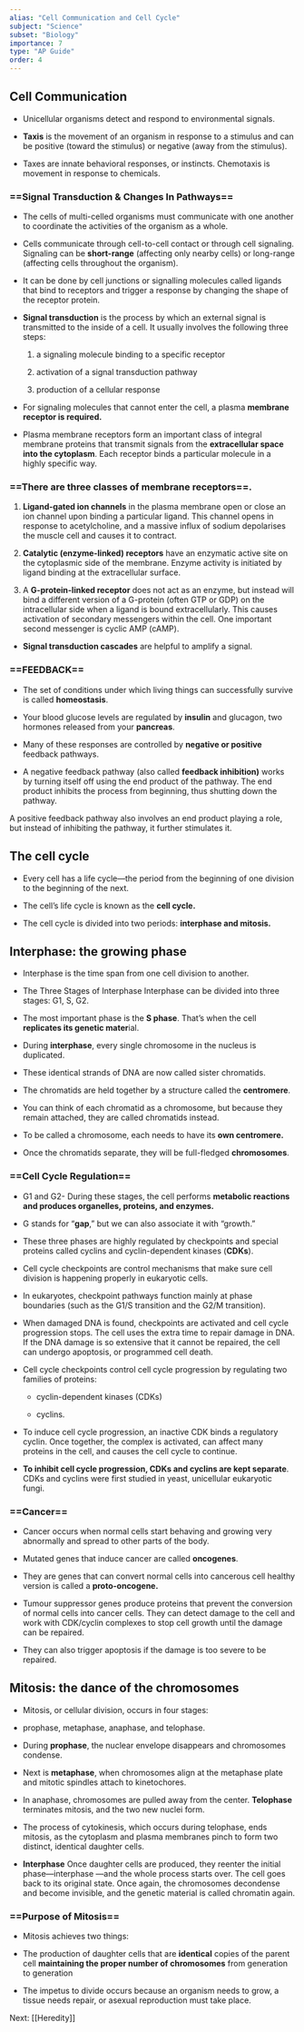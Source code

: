 ```yaml
---
alias: "Cell Communication and Cell Cycle"
subject: "Science"
subset: "Biology"
importance: 7
type: "AP Guide"
order: 4
---
```


## Cell Communication

- Unicellular organisms detect and respond to environmental signals.
    
- **Taxis** is the movement of an organism in response to a stimulus and can be positive (toward the stimulus) or negative (away from the stimulus).
    
- Taxes are innate behavioral responses, or instincts. Chemotaxis is movement in response to chemicals.
    

### ==Signal Transduction & Changes In Pathways==

- The cells of multi-celled organisms must communicate with one another to coordinate the activities of the organism as a whole.
    
- Cells communicate through cell-to-cell contact or through cell signaling. Signaling can be **short-range** (affecting only nearby cells) or long-range (affecting cells throughout the organism).
    
- It can be done by cell junctions or signalling molecules called ligands that bind to receptors and trigger a response by changing the shape of the receptor protein.
    
- **Signal transduction** is the process by which an external signal is transmitted to the inside of a cell. It usually involves the following three steps:
    
    1. a signaling molecule binding to a specific receptor
        
    2. activation of a signal transduction pathway
        
    3. production of a cellular response
        
- For signaling molecules that cannot enter the cell, a plasma **membrane receptor is required.**
    
- Plasma membrane receptors form an important class of integral membrane proteins that transmit signals from the **extracellular space into the cytoplasm**. Each receptor binds a particular molecule in a highly specific way.
    

### ==There are three classes of membrane receptors==.

1. **Ligand-gated ion channels** in the plasma membrane open or close an ion channel upon binding a particular ligand. This channel opens in response to acetylcholine, and a massive influx of sodium depolarises the muscle cell and causes it to contract.
    
2. **Catalytic (enzyme-linked) receptors** have an enzymatic active site on the cytoplasmic side of the membrane. Enzyme activity is initiated by ligand binding at the extracellular surface.
    
3. A **G-protein-linked receptor** does not act as an enzyme, but instead will bind a different version of a G-protein (often GTP or GDP) on the intracellular side when a ligand is bound extracellularly. This causes activation of secondary messengers within the cell. One important second messenger is cyclic AMP (cAMP).
    

- **Signal transduction cascades** are helpful to amplify a signal.
    

### ==FEEDBACK==

- The set of conditions under which living things can successfully survive is called **homeostasis**.
    
- Your blood glucose levels are regulated by **insulin** and glucagon, two hormones released from your **pancreas**.
    
- Many of these responses are controlled by **negative or positive** feedback pathways.
    
- A negative feedback pathway (also called **feedback inhibition)** works by turning itself off using the end product of the pathway. The end product inhibits the process from beginning, thus shutting down the pathway.
    

A positive feedback pathway also involves an end product playing a role, but instead of inhibiting the pathway, it further stimulates it.

## The cell cycle

- Every cell has a life cycle—the period from the beginning of one division to the beginning of the next.
    
- The cell’s life cycle is known as the **cell cycle.**
    
- The cell cycle is divided into two periods: **interphase and mitosis.**
    

## Interphase: the growing phase

- Interphase is the time span from one cell division to another.
    
- The Three Stages of Interphase Interphase can be divided into three stages: G1, S, G2.
    
- The most important phase is the **S phase**. That’s when the cell **replicates its genetic mater**ial.
    
- During **interphase**, every single chromosome in the nucleus is duplicated.
    
- These identical strands of DNA are now called sister chromatids.
    
- The chromatids are held together by a structure called the **centromere**.
    
- You can think of each chromatid as a chromosome, but because they remain attached, they are called chromatids instead.
    
- To be called a chromosome, each needs to have its **own centromere.**
    
- Once the chromatids separate, they will be full-fledged **chromosomes**.
    

### ==Cell Cycle Regulation==

- G1 and G2- During these stages, the cell performs **metabolic reactions and produces organelles, proteins, and enzymes.**
    
- G stands for “**gap**,” but we can also associate it with “growth.”
    
- These three phases are highly regulated by checkpoints and special proteins called cyclins and cyclin-dependent kinases (**CDKs**).
    
- Cell cycle checkpoints are control mechanisms that make sure cell division is happening properly in eukaryotic cells.
    
- In eukaryotes, checkpoint pathways function mainly at phase boundaries (such as the G1/S transition and the G2/M transition).
    
- When damaged DNA is found, checkpoints are activated and cell cycle progression stops. The cell uses the extra time to repair damage in DNA. If the DNA damage is so extensive that it cannot be repaired, the cell can undergo apoptosis, or programmed cell death.
    
- Cell cycle checkpoints control cell cycle progression by regulating two families of proteins:
    
    - cyclin-dependent kinases (CDKs)
        
    - cyclins.
        
- To induce cell cycle progression, an inactive CDK binds a regulatory cyclin. Once together, the complex is activated, can affect many proteins in the cell, and causes the cell cycle to continue.
    
- **To inhibit cell cycle progression, CDKs and cyclins are kept separate**. CDKs and cyclins were first studied in yeast, unicellular eukaryotic fungi.
    

### ==Cancer==

- Cancer occurs when normal cells start behaving and growing very abnormally and spread to other parts of the body.
    
- Mutated genes that induce cancer are called **oncogenes**.
    
- They are genes that can convert normal cells into cancerous cell healthy version is called a **proto-oncogene.**
    
- Tumour suppressor genes produce proteins that prevent the conversion of normal cells into cancer cells. They can detect damage to the cell and work with CDK/cyclin complexes to stop cell growth until the damage can be repaired.
    
- They can also trigger apoptosis if the damage is too severe to be repaired.
    

## Mitosis: the dance of the chromosomes

- Mitosis, or cellular division, occurs in four stages:
    
- prophase, metaphase, anaphase, and telophase.
    
- During **prophase**, the nuclear envelope disappears and chromosomes condense.
    
- Next is **metaphase**, when chromosomes align at the metaphase plate and mitotic spindles attach to kinetochores.
    
- In anaphase, chromosomes are pulled away from the center. **Telophase** terminates mitosis, and the two new nuclei form.
    
- The process of cytokinesis, which occurs during telophase, ends mitosis, as the cytoplasm and plasma membranes pinch to form two distinct, identical daughter cells.
    
- **Interphase** Once daughter cells are produced, they reenter the initial phase—interphase —and the whole process starts over. The cell goes back to its original state. Once again, the chromosomes decondense and become invisible, and the genetic material is called chromatin again.
    

### ==Purpose of Mitosis==

- Mitosis achieves two things:
    
- The production of daughter cells that are **identical** copies of the parent cell **maintaining the proper number of chromosomes** from generation to generation
    
- The impetus to divide occurs because an organism needs to grow, a tissue needs repair, or asexual reproduction must take place.

Next: [[Heredity]]
